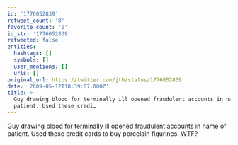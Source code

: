 ```yaml
---
id: '1776052839'
retweet_count: '0'
favorite_count: '0'
id_str: '1776052839'
retweeted: false
entities:
  hashtags: []
  symbols: []
  user_mentions: []
  urls: []
original_url: https://twitter.com/jth/status/1776052839
date: '2009-05-12T18:39:07.000Z'
title: >-
  Guy drawing blood for terminally ill opened fraudulent accounts in name of
  patient. Used these credi…
---
```


Guy drawing blood for terminally ill opened fraudulent accounts in name of patient. Used these credit cards to buy porcelain figurines. WTF?